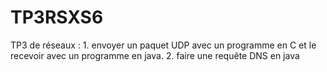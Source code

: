 # TP3RSXS6

TP3 de réseaux : 
              1. envoyer un paquet UDP avec un programme en C et le recevoir avec un programme en java.
              2. faire une requête DNS en java
